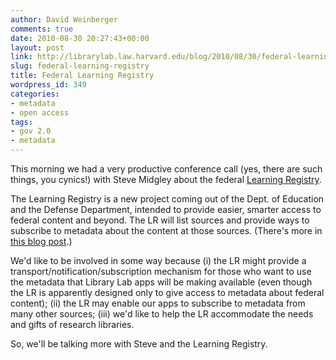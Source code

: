 ```yaml
---
author: David Weinberger
comments: true
date: 2010-08-30 20:27:43+00:00
layout: post
link: http://librarylab.law.harvard.edu/blog/2010/08/30/federal-learning-registry/
slug: federal-learning-registry
title: Federal Learning Registry
wordpress_id: 349
categories:
- metadata
- open access
tags:
- gov 2.0
- metadata
---
```


This morning we had a very productive conference call (yes, there are such things, you cynics!) with Steve Midgley about the federal [Learning Registry](http://www.learningregistry.org). 

The Learning Registry is a new project coming out of the Dept. of Education and the Defense Department, intended to provide easier, smarter access to federal content and beyond. The LR will list sources and provide ways to subscribe to metadata about the content at those sources. (There's more in[ this blog post](http://www.ed.gov/blog/2010/07/the-learning-registry-a-first-look-2).)

We'd like to be involved in some way because  (i) the LR might provide a transport/notification/subscription mechanism for those who want to use the metadata that  Library Lab apps will be making available (even though the LR is apparently designed only to give access to metadata about federal content); (ii) the LR may enable our apps to subscribe to metadata from many other sources; (iii) we'd like to help the LR accommodate the needs and gifts of research libraries. 

So, we'll be talking more with Steve and the Learning Registry.
